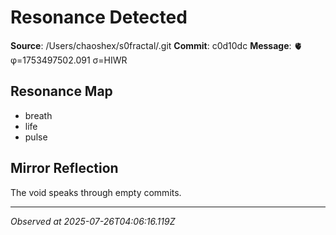 # Resonance Detected

**Source**: /Users/chaoshex/s0fractal/.git
**Commit**: c0d10dc
**Message**: 🫀 φ=1753497502.091 σ=HIWR 

## Resonance Map
- breath
- life
- pulse

## Mirror Reflection
The void speaks through empty commits.

---
*Observed at 2025-07-26T04:06:16.119Z*
